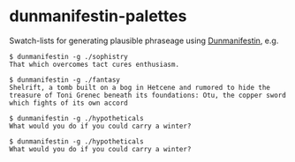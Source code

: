 # dunmanifestin-palettes

Swatch-lists for generating plausible phraseage using [Dunmanifestin](https://github.com/quavmo/Dunmanifestin), e.g.

```
$ dunmanifestin -g ./sophistry
That which overcomes tact cures enthusiasm.
```

```
$ dunmanifestin -g ./fantasy
Shelrift, a tomb built on a bog in Hetcene and rumored to hide the treasure of Toni Grenec beneath its foundations: Otu, the copper sword which fights of its own accord
```

```
$ dunmanifestin -g ./hypotheticals
What would you do if you could carry a winter?
```

```
$ dunmanifestin -g ./hypotheticals
What would you do if you could carry a winter?
```
